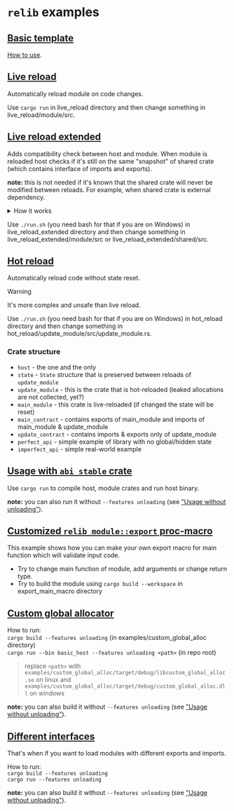 # `relib` examples

## [Basic template](https://github.com/xxshady/relib-template)

[How to use](https://github.com/xxshady/relib-template/blob/main/README.md).

## [Live reload](./live_reload)

Automatically reload module on code changes.

Use `cargo run` in live_reload directory and then change something in live_reload/module/src.

## [Live reload extended](./live_reload_extended)

Adds compatibility check between host and module.
When module is reloaded host checks if it's still on the same "snapshot" of shared crate (which contains interface of imports and exports).

**note:** this is not needed if it's known that the shared crate will never be modified between reloads. For example, when shared crate is external dependency.

<details>
<summary>How it works</summary>

---

shared crate defines build id (which is just a timestamp of when the crate was built) and it's used to check if host and module are using the same "snapshot" of the shared crate.

Why `./run.sh`? host and module crates needs to be built with the same `cargo build` command, from the same root directory,
so that build.rs in shared crate is working correctly, also host binary needs to be copied to avoid conflicts with `cargo build`
runner in the host binary.

Instead of timestamp approach we could, for example, hash shared directory + root Cargo.lock + directories of local dependencies
but it would be more complex to implement.

---

</details>

Use `./run.sh` (you need bash for that if you are on Windows) in live_reload_extended directory and then change something in live_reload_extended/module/src or live_reload_extended/shared/src.

## [Hot reload](./hot_reload)

Automatically reload code without state reset.

> [!WARNING]
> It's more complex and unsafe than live reload.

Use `./run.sh` (you need bash for that if you are on Windows) in hot_reload directory and then change something in hot_reload/update_module/src/update_module.rs.

### Crate structure

- `host` - the one and the only
- `state` - `State` structure that is preserved between reloads of `update_module`
- `update_module` - this is the crate that is hot-reloaded (leaked allocations are not collected, yet?)
- `main_module` - this crate is live-reloaded (if changed the state will be reset)
- `main_contract` - contains exports of main_module and imports of main_module & update_module
- `update_contract` - contains imports & exports only of update_module
- `perfect_api` - simple example of library with no global/hidden state
- `imperfect_api` - simple real-world example

## [Usage with `abi_stable` crate](./abi_stable_usage)

Use `cargo run` to compile host, module crates and run host binary.

**note:** you can also run it without `--features unloading` (see ["Usage without unloading"](https://docs.rs/relib/latest/relib/docs/index.html#usage-without-unloading)).

## [Customized `relib_module::export` proc-macro](./export_main_macro)

This example shows how you can make your own export macro for main function which will validate input code.

- Try to change main function of module, add arguments or change return type.
- Try to build the module using `cargo build --workspace` in export_main_macro directory

## [Custom global allocator](./custom_global_alloc)

How to run:<br>
`cargo build --features unloading` (in examples/custom_global_alloc directory)<br>
`cargo run --bin basic_host --features unloading <path>` (in repo root)

> replace `<path>` with `examples/custom_global_alloc/target/debug/libcustom_global_alloc.so` on linux and `examples/custom_global_alloc/target/debug/custom_global_alloc.dll` on windows

**note:** you can also build it without `--features unloading` (see ["Usage without unloading"](https://docs.rs/relib/latest/relib/docs/index.html#usage-without-unloading)).

## [Different interfaces](./different_interfaces)

That's when if you want to load modules with different exports and imports.

How to run:<br>
`cargo build --features unloading`<br>
`cargo run --features unloading`

**note:** you can also build it without `--features unloading` (see ["Usage without unloading"](https://docs.rs/relib/latest/relib/docs/index.html#usage-without-unloading)).
